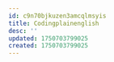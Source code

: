 ```yaml
---
id: c9n70bjkuzen3amcqlmsyis
title: Codingplainenglish
desc: ''
updated: 1750703799025
created: 1750703799025
---
```

